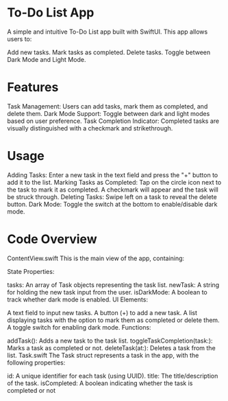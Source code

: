 # To-Do List App
A simple and intuitive To-Do List app built with SwiftUI. This app allows users to:

Add new tasks.
Mark tasks as completed.
Delete tasks.
Toggle between Dark Mode and Light Mode.

# Features
Task Management: Users can add tasks, mark them as completed, and delete them.
Dark Mode Support: Toggle between dark and light modes based on user preference.
Task Completion Indicator: Completed tasks are visually distinguished with a checkmark and strikethrough.

# Usage
Adding Tasks: Enter a new task in the text field and press the "+" button to add it to the list.
Marking Tasks as Completed: Tap on the circle icon next to the task to mark it as completed. A checkmark will appear and the task will be struck through.
Deleting Tasks: Swipe left on a task to reveal the delete button.
Dark Mode: Toggle the switch at the bottom to enable/disable dark mode.

# Code Overview
ContentView.swift
This is the main view of the app, containing:

State Properties:

tasks: An array of Task objects representing the task list.
newTask: A string for holding the new task input from the user.
isDarkMode: A boolean to track whether dark mode is enabled.
UI Elements:

A text field to input new tasks.
A button (+) to add a new task.
A list displaying tasks with the option to mark them as completed or delete them.
A toggle switch for enabling dark mode.
Functions:

addTask(): Adds a new task to the task list.
toggleTaskCompletion(task:): Marks a task as completed or not.
deleteTask(at:): Deletes a task from the list.
Task.swift
The Task struct represents a task in the app, with the following properties:

id: A unique identifier for each task (using UUID).
title: The title/description of the task.
isCompleted: A boolean indicating whether the task is completed or not
